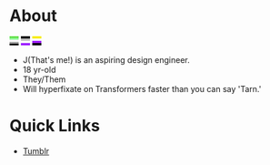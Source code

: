 # About

![Aromantic Flag](/aromantic-16x16.png)
![Asexual Flag](/asexual-16x16.png)
![Nonbinary Flag](/nonbinary-16x16.png)

* J(That's me!) is an aspiring design engineer.
* 18 yr-old
* They/Them
* Will hyperfixate on Transformers faster than you can say 'Tarn.'
# Quick Links
* [Tumblr](https://www.nightstrikethereaper.tumblr.com)

